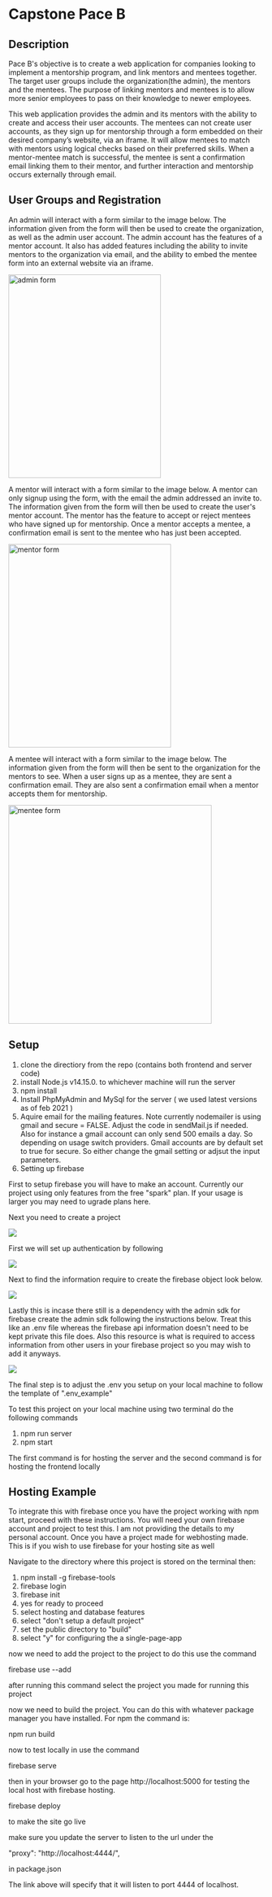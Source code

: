 # Capstone Pace B

## Description

  Pace B's objective is to create a web application for companies looking to implement a mentorship program, and link mentors and mentees together. The target user groups include the organization(the admin), the mentors and the mentees. The purpose of linking mentors and mentees is to allow more senior employees to pass on their knowledge to newer employees.
  
  This web application provides the admin and its mentors with the ability to create and access their user accounts. The mentees can not create user accounts, as they sign up for mentorship through a form embedded on their desired company’s website, via an iframe. It will allow mentees to match with mentors using logical checks based on their preferred skills. When a mentor-mentee match is successful, the mentee is sent a confirmation email linking them to their mentor, and further interaction and mentorship occurs externally through email.

## User Groups and Registration

  An admin will interact with a form similar to the image below. The information given from the form will then be used to create the organization, as well as the admin user account. The admin account has the features of a mentor account. It also has added features including the ability to invite mentors to the organization via email, and the ability to embed the mentee form into an external website via an iframe.
  
<img src="https://github.com/Boykoa97/PaceB/blob/dev/images/Screen%20Shot%202021-04-13%20at%2012.16.53%20AM.png" alt="admin form" width="300" height="400">

  A mentor will interact with a form similar to the image below. A mentor can only signup using the form, with the email the admin addressed an invite to. The information given from the form will then be used to create the user's mentor account. The mentor has the feature to accept or reject mentees who have signed up for mentorship. Once a mentor accepts a mentee, a confirmation email is sent to the mentee who has just been accepted.
  
<img src="https://github.com/Boykoa97/PaceB/blob/dev/images/Screen%20Shot%202021-04-13%20at%2012.17.53%20AM.png" alt="mentor form" width="320" height="400">

A mentee will interact with a form similar to the image below. The information given from the form will then be sent to the organization for the mentors to see. When a user signs up as a mentee, they are sent a confirmation email. They are also sent a confirmation email when a mentor accepts them for mentorship.

<img src="https://github.com/Boykoa97/PaceB/blob/dev/images/Screen%20Shot%202021-04-13%20at%2012.14.43%20AM.png" alt="mentee form" width="400" height="430">

## Setup

1. clone the directiory from the repo (contains both frontend and server code)
2. install Node.js v14.15.0. to whichever machine will run the server
3. npm install 
4. Install PhpMyAdmin and MySql for the server ( we used latest versions as of feb 2021 )
5. Aquire email for the mailing features. Note currently nodemailer is using gmail and secure = FALSE. Adjust the code in sendMail.js if needed. Also for instance a gmail account can only send 500 emails a day. So depending on usage switch providers. Gmail accounts are by default set to true for secure. So either change the gmail setting or adjsut the input parameters.
6. Setting up firebase 

First to setup firebase you will have to make an account. Currently our project using only features from the free "spark" plan. If your usage is larger you may need to ugrade plans here.

Next you need to create a project 

<img src="https://github.com/Boykoa97/PaceB/blob/dev/images/Firebase%20step%201.JPG">

First we will set up authentication by following 

<img src="https://github.com/Boykoa97/PaceB/blob/dev/images/Firebase%20step%202.JPG">

Next to find the information require to create the firebase object look below.

<img src="https://github.com/Boykoa97/PaceB/blob/dev/images/Firebase%20step%203.JPG">

Lastly this is incase there still is a dependency with the admin sdk for firebase create the admin sdk following the instructions below. Treat this like an .env file whereas the firebase api information doesn't need to be kept private this file does. Also this resource is what is required to access information from other users in your firebase project so you may wish to add it anyways. 

<img src="https://github.com/Boykoa97/PaceB/blob/dev/images/Firebase%20step%204.JPG">

The final step is to adjust the .env you setup on your local machine to follow the template of ".env_example"

To test this project on your local machine using two terminal do the following commands 

1. npm run server
2. npm start

The first command is for hosting the server and the second command is for hosting the frontend locally

## Hosting Example 

To integrate this with firebase once you have the project working with npm start, proceed with these instructions. You will need your own firebase account and project to test this. I am not providing the details to my personal account. Once you have a project made for webhosting made. This is if you wish to use firebase for your hosting site as well

Navigate to the directory where this project is stored on the terminal then:

1.  npm install -g firebase-tools
2. firebase login
3. firebase init 
4. yes for ready to proceed 
5. select hosting and database features 
6. select "don't setup a default project" 
7. set the public directory to "build"
8. select "y" for configuring the a single-page-app


now we need to add the project to the project to do this use the command

firebase use --add

after running this command select the project you made for running this project

now we need to build the project. You can do this with whatever package manager you have installed. For npm the command is:

npm run build 

now to test locally in use the command 

firebase serve

then in your browser go to the page http://localhost:5000 for testing the local host with firebase hosting. 

firebase deploy

to make the site go live

make sure you update the server to listen to the url under the 

"proxy": "http://localhost:4444/",

in package.json 

The link above will specify that it will listen to port 4444 of localhost. 
